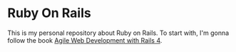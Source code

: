 Ruby On Rails
===

This is my personal repository about Ruby on Rails. To start with, I'm gonna follow the book [Agile Web Development with Rails 4](http://pragprog.com/book/rails4/agile-web-development-with-rails-4).

